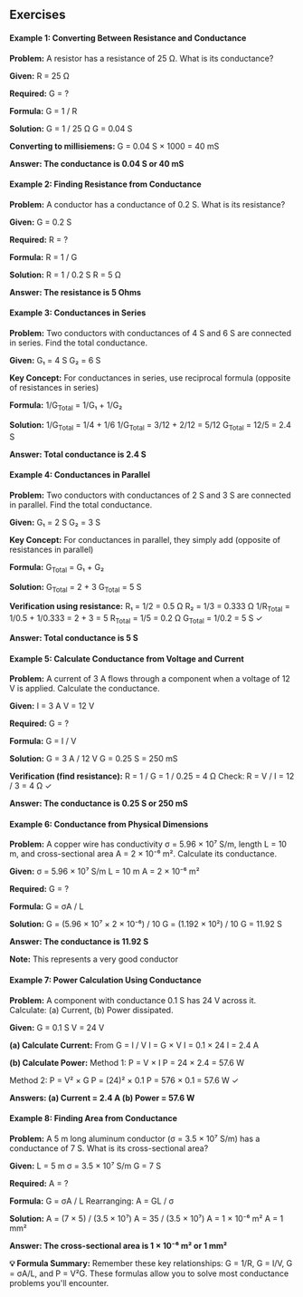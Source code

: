 ## Exercises

<div class="example">
    <h4>Example 1: Converting Between Resistance and Conductance</h4>
    <p><strong>Problem:</strong> A resistor has a resistance of 25 Ω. What is its conductance?</p>
    <div class="calculation">
    <strong>Given:</strong>
R = 25 Ω

<strong>Required:</strong>
G = ?

<strong>Formula:</strong>
G = 1 / R

<strong>Solution:</strong>
G = 1 / 25 Ω
G = 0.04 S

<strong>Converting to millisiemens:</strong>
G = 0.04 S × 1000 = 40 mS

<strong>Answer: The conductance is 0.04 S or 40 mS</strong>
    </div>
</div>
                    
<div class="example">
    <h4>Example 2: Finding Resistance from Conductance</h4>
    <p><strong>Problem:</strong> A conductor has a conductance of 0.2 S. What is its resistance?</p>
    <div class="calculation">
<strong>Given:</strong>
G = 0.2 S

<strong>Required:</strong>
R = ?

<strong>Formula:</strong>
R = 1 / G

<strong>Solution:</strong>
R = 1 / 0.2 S
R = 5 Ω

<strong>Answer: The resistance is 5 Ohms</strong>
    </div>
</div>

<div class="example">
    <h4>Example 3: Conductances in Series</h4>
    <p><strong>Problem:</strong> Two conductors with conductances of 4 S and 6 S are connected in series. Find the total conductance.</p>
    <div class="calculation">
<strong>Given:</strong>
G₁ = 4 S
G₂ = 6 S

<strong>Key Concept:</strong>
For conductances in series, use reciprocal formula
(opposite of resistances in series)

<strong>Formula:</strong>
1/G<sub>Total</sub> = 1/G₁ + 1/G₂

<strong>Solution:</strong>
1/G<sub>Total</sub> = 1/4 + 1/6
1/G<sub>Total</sub> = 3/12 + 2/12 = 5/12
G<sub>Total</sub> = 12/5 = 2.4 S

<strong>Answer: Total conductance is 2.4 S</strong>
    </div>
</div>
                                        
<div class="example">
    <h4>Example 4: Conductances in Parallel</h4>
    <p><strong>Problem:</strong> Two conductors with conductances of 2 S and 3 S are connected in parallel. Find the total conductance.</p>
    <div class="calculation">
<strong>Given:</strong>
G₁ = 2 S
G₂ = 3 S

<strong>Key Concept:</strong>
For conductances in parallel, they simply add
(opposite of resistances in parallel)

<strong>Formula:</strong>
G<sub>Total</sub> = G₁ + G₂

<strong>Solution:</strong>
G<sub>Total</sub> = 2 + 3
G<sub>Total</sub> = 5 S

<strong>Verification using resistance:</strong>
R₁ = 1/2 = 0.5 Ω
R₂ = 1/3 = 0.333 Ω
1/R<sub>Total</sub> = 1/0.5 + 1/0.333 = 2 + 3 = 5
R<sub>Total</sub> = 1/5 = 0.2 Ω
G<sub>Total</sub> = 1/0.2 = 5 S ✓

<strong>Answer: Total conductance is 5 S</strong>
    </div>
</div>

<div class="example">
    <h4>Example 5: Calculate Conductance from Voltage and Current</h4>
    <p><strong>Problem:</strong> A current of 3 A flows through a component when a voltage of 12 V is applied. Calculate the conductance.</p>
    <div class="calculation">
<strong>Given:</strong>
I = 3 A
V = 12 V

<strong>Required:</strong>
G = ?

<strong>Formula:</strong>
G = I / V

<strong>Solution:</strong>
G = 3 A / 12 V
G = 0.25 S = 250 mS

<strong>Verification (find resistance):</strong>
R = 1 / G = 1 / 0.25 = 4 Ω
Check: R = V / I = 12 / 3 = 4 Ω ✓

<strong>Answer: The conductance is 0.25 S or 250 mS</strong>
    </div>
</div>
                    
<div class="example">
    <h4>Example 6: Conductance from Physical Dimensions</h4>
    <p><strong>Problem:</strong> A copper wire has conductivity σ = 5.96 × 10⁷ S/m, length L = 10 m, and cross-sectional area A = 2 × 10⁻⁶ m². Calculate its conductance.</p>
    <div class="calculation">
<strong>Given:</strong>
σ = 5.96 × 10⁷ S/m
L = 10 m
A = 2 × 10⁻⁶ m²

<strong>Required:</strong>
G = ?

<strong>Formula:</strong>
G = σA / L

<strong>Solution:</strong>
G = (5.96 × 10⁷ × 2 × 10⁻⁶) / 10
G = (1.192 × 10²) / 10
G = 11.92 S

<strong>Answer: The conductance is 11.92 S</strong>

<strong>Note:</strong> This represents a very good conductor
    </div>
</div>
                    
<div class="example">
    <h4>Example 7: Power Calculation Using Conductance</h4>
    <p><strong>Problem:</strong> A component with conductance 0.1 S has 24 V across it. Calculate: (a) Current, (b) Power dissipated.</p>
    <div class="calculation">
<strong>Given:</strong>
G = 0.1 S
V = 24 V

<strong>(a) Calculate Current:</strong>
From G = I / V
I = G × V
I = 0.1 × 24
I = 2.4 A

<strong>(b) Calculate Power:</strong>
Method 1: P = V × I
P = 24 × 2.4 = 57.6 W

Method 2: P = V² × G
P = (24)² × 0.1
P = 576 × 0.1 = 57.6 W ✓

<strong>Answers:
(a) Current = 2.4 A
(b) Power = 57.6 W</strong>
    </div>
</div>
                    
<div class="example">
    <h4>Example 8: Finding Area from Conductance</h4>
    <p><strong>Problem:</strong> A 5 m long aluminum conductor (σ = 3.5 × 10⁷ S/m) has a conductance of 7 S. What is its cross-sectional area?</p>
    <div class="calculation">
<strong>Given:</strong>
L = 5 m
σ = 3.5 × 10⁷ S/m
G = 7 S

<strong>Required:</strong>
A = ?

<strong>Formula:</strong>
G = σA / L
Rearranging: A = GL / σ

<strong>Solution:</strong>
A = (7 × 5) / (3.5 × 10⁷)
A = 35 / (3.5 × 10⁷)
A = 1 × 10⁻⁶ m²
A = 1 mm²

<strong>Answer: The cross-sectional area is 1 × 10⁻⁶ m² or 1 mm²</strong>
    </div>
</div>

<div class="note">
    <strong>💡 Formula Summary:</strong> Remember these key relationships: G = 1/R, G = I/V, G = σA/L, and P = V²G. These formulas allow you to solve most conductance problems you'll encounter.
</div>

</div>
</div>